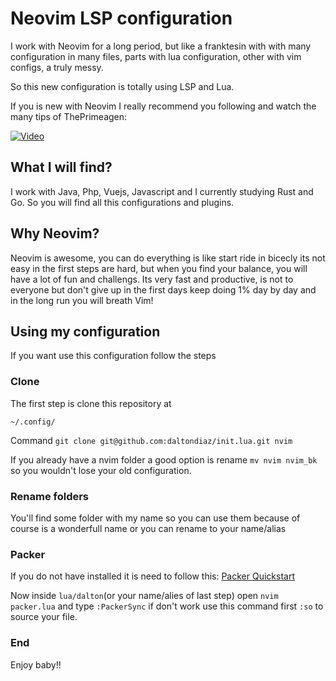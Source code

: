 # Neovim LSP configuration

I work with Neovim for a long period, but like a franktesin with with many configuration 
in many files, parts with lua configuration, other with vim configs, a truly messy. 

So this new configuration is totally using LSP and Lua.

If you is new with Neovim I really recommend you following and watch the many tips
of ThePrimeagen:


[![Video](https://img.youtube.com/vi/w7i4amO_zaE/maxresdefault.jpg)](https://www.youtube.com/watch?v=w7i4amO_zaE)

## What I will find?

I work with Java, Php, Vuejs, Javascript and I currently studying Rust and Go.
So you will find all this configurations and plugins.

## Why Neovim?

Neovim is awesome, you can do everything is like start ride in bicecly its not easy in
the first steps are hard, but when you find your balance, you will have a lot of fun and challengs.
Its very fast and productive, is not to everyone but don't give up in the first days keep doing 1% day by day and in the long run you will breath Vim!

## Using my configuration

If you want use this configuration follow the steps

### Clone 

The first step is clone this repository at 

`~/.config/`

Command `git clone git@github.com:daltondiaz/init.lua.git nvim`

If you already have a nvim folder a good option is rename `mv nvim nvim_bk`
so you wouldn't lose your old configuration.

### Rename folders

You'll find some folder with my name so you can use them because of course is a 
wonderfull name or you can rename to your name/alias

### Packer

If you do not have installed it is need to follow this: [Packer Quickstart](https://github.com/wbthomason/packer.nvim?tab=readme-ov-file#quickstart)

Now inside `lua/dalton`(or your name/alies of last step) open `nvim packer.lua`
and type `:PackerSync` if don't work use this command first `:so` to source your 
file.

### End

Enjoy baby!! 
